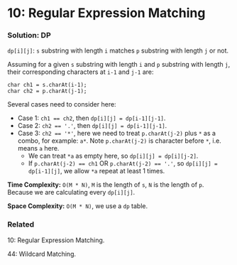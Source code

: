 # 10: Regular Expression Matching

### Solution: DP
`dp[i][j]`: `s` substring with length `i` matches `p` substring with length `j` or not.

Assuming for a given `s` substring with length `i` and `p` substring with length `j`, their corresponding characters at `i-1` and `j-1` are:
```
char ch1 = s.charAt(i-1);
char ch2 = p.charAt(j-1);
```
Several cases need to consider here:

- Case 1: `ch1 == ch2`, then `dp[i][j] = dp[i-1][j-1]`.
- Case 2: `ch2 == '.'`, then `dp[i][j] = dp[i-1][j-1]`.
- Case 3: `ch2 == '*'`, here we need to treat `p.charAt(j-2)` plus `*` as a combo, for example: `a*`. Note `p.charAt(j-2)` is character before `*`, i.e. means `a` here.
    - We can treat `*a` as empty here, so `dp[i][j] = dp[i][j-2]`.
    - If `p.charAt(j-2) == ch1` OR `p.charAt(j-2) == '.'`, so `dp[i][j] = dp[i-1][j]`, we allow `*a` repeat at least 1 times.

**Time Complexity:** `O(M * N)`, `M` is the length of `s`, `N` is the length of `p`. Because we are calculating every `dp[i][j]`.

**Space Complexity:** `O(M * N)`, we use a `dp` table.

### Related
10: Regular Expression Matching.

44: Wildcard Matching.